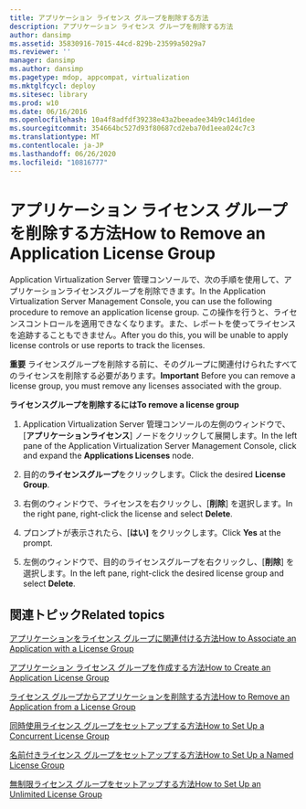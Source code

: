 ```yaml
---
title: アプリケーション ライセンス グループを削除する方法
description: アプリケーション ライセンス グループを削除する方法
author: dansimp
ms.assetid: 35830916-7015-44cd-829b-23599a5029a7
ms.reviewer: ''
manager: dansimp
ms.author: dansimp
ms.pagetype: mdop, appcompat, virtualization
ms.mktglfcycl: deploy
ms.sitesec: library
ms.prod: w10
ms.date: 06/16/2016
ms.openlocfilehash: 10a4f8adfdf39238e43a2beeadee34b9c14d1dee
ms.sourcegitcommit: 354664bc527d93f80687cd2eba70d1eea024c7c3
ms.translationtype: MT
ms.contentlocale: ja-JP
ms.lasthandoff: 06/26/2020
ms.locfileid: "10816777"
---
```

# <span data-ttu-id="1b809-103">アプリケーション ライセンス グループを削除する方法</span><span class="sxs-lookup"><span data-stu-id="1b809-103">How to Remove an Application License Group</span></span>


<span data-ttu-id="1b809-104">Application Virtualization Server 管理コンソールで、次の手順を使用して、アプリケーションライセンスグループを削除できます。</span><span class="sxs-lookup"><span data-stu-id="1b809-104">In the Application Virtualization Server Management Console, you can use the following procedure to remove an application license group.</span></span> <span data-ttu-id="1b809-105">この操作を行うと、ライセンスコントロールを適用できなくなります。また、レポートを使ってライセンスを追跡することもできません。</span><span class="sxs-lookup"><span data-stu-id="1b809-105">After you do this, you will be unable to apply license controls or use reports to track the licenses.</span></span>

<span data-ttu-id="1b809-106">**重要** ライセンスグループを削除する前に、そのグループに関連付けられたすべてのライセンスを削除する必要があります。</span><span class="sxs-lookup"><span data-stu-id="1b809-106">**Important** Before you can remove a license group, you must remove any licenses associated with the group.</span></span>

 

**<span data-ttu-id="1b809-107">ライセンスグループを削除するには</span><span class="sxs-lookup"><span data-stu-id="1b809-107">To remove a license group</span></span>**

1.  <span data-ttu-id="1b809-108">Application Virtualization Server 管理コンソールの左側のウィンドウで、[**アプリケーションライセンス**] ノードをクリックして展開します。</span><span class="sxs-lookup"><span data-stu-id="1b809-108">In the left pane of the Application Virtualization Server Management Console, click and expand the **Applications Licenses** node.</span></span>

2.  <span data-ttu-id="1b809-109">目的の**ライセンスグループ**をクリックします。</span><span class="sxs-lookup"><span data-stu-id="1b809-109">Click the desired **License Group**.</span></span>

3.  <span data-ttu-id="1b809-110">右側のウィンドウで、ライセンスを右クリックし、[**削除**] を選択します。</span><span class="sxs-lookup"><span data-stu-id="1b809-110">In the right pane, right-click the license and select **Delete**.</span></span>

4.  <span data-ttu-id="1b809-111">プロンプトが表示されたら、[**はい]** をクリックします。</span><span class="sxs-lookup"><span data-stu-id="1b809-111">Click **Yes** at the prompt.</span></span>

5.  <span data-ttu-id="1b809-112">左側のウィンドウで、目的のライセンスグループを右クリックし、[**削除**] を選択します。</span><span class="sxs-lookup"><span data-stu-id="1b809-112">In the left pane, right-click the desired license group and select **Delete**.</span></span>

## <span data-ttu-id="1b809-113">関連トピック</span><span class="sxs-lookup"><span data-stu-id="1b809-113">Related topics</span></span>


[<span data-ttu-id="1b809-114">アプリケーションをライセンス グループに関連付ける方法</span><span class="sxs-lookup"><span data-stu-id="1b809-114">How to Associate an Application with a License Group</span></span>](how-to-associate-an-application-with-a-license-group.md)

[<span data-ttu-id="1b809-115">アプリケーション ライセンス グループを作成する方法</span><span class="sxs-lookup"><span data-stu-id="1b809-115">How to Create an Application License Group</span></span>](how-to-create-an-application-license-group.md)

[<span data-ttu-id="1b809-116">ライセンス グループからアプリケーションを削除する方法</span><span class="sxs-lookup"><span data-stu-id="1b809-116">How to Remove an Application from a License Group</span></span>](how-to-remove-an-application-from-a-license-group.md)

[<span data-ttu-id="1b809-117">同時使用ライセンス グループをセットアップする方法</span><span class="sxs-lookup"><span data-stu-id="1b809-117">How to Set Up a Concurrent License Group</span></span>](how-to-set-up-a-concurrent-license-group.md)

[<span data-ttu-id="1b809-118">名前付きライセンス グループをセットアップする方法</span><span class="sxs-lookup"><span data-stu-id="1b809-118">How to Set Up a Named License Group</span></span>](how-to-set-up-a-named-license-group.md)

[<span data-ttu-id="1b809-119">無制限ライセンス グループをセットアップする方法</span><span class="sxs-lookup"><span data-stu-id="1b809-119">How to Set Up an Unlimited License Group</span></span>](how-to-set-up-an-unlimited-license-group.md)

 

 





